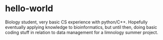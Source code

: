# hello-world

Biology student, very basic CS experience with python/C++. Hopefully eventually applying knowledge to bioinformatics, but until then, doing basic coding stuff in relation to data management for a limnology summer project. 

